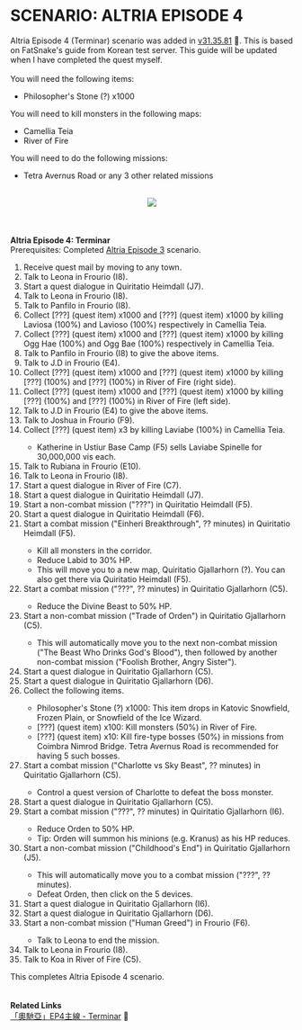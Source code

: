 # SCENARIO: ALTRIA EPISODE 4

<div class="post-body entry-content float-container" id="post-body-522399916312159149">
Altria Episode 4 (Terminar) scenario was added in <a href="https://ge.hanbiton.com/NewsInfo/UpdateCompleteView.aspx?postKey=584442">v31.35.81</a> 🔗. This is based on FatSnake's guide from Korean test server. This guide will be updated when I have completed the quest myself.<br>
<br>
You will need the following items:<br>
<ul>
<li>Philosopher's Stone (?) x1000</li>
</ul>
You will need to kill monsters in the following maps:<br>
<ul>
<li>Camellia Teia</li>
<li>River of Fire</li>
</ul>
You will need to do the following missions:<br>
<ul>
<li>Tetra Avernus Road or any 3 other related missions</li>
</ul>
<br>
<div class="separator" style="clear: both; text-align: center;">
<a href="https://1.bp.blogspot.com/-8yBL49il7s4/Xam7JGDNo9I/AAAAAAAAA20/Wp46b-2QuGcaPuazjYnuA9KsmZ1b4ya1gCLcBGAsYHQ/s1600/altria_ep4.png" imageanchor="1" style="margin-left: 1em; margin-right: 1em;"><img border="0" data-original-height="236" data-original-width="400" src="https://1.bp.blogspot.com/-8yBL49il7s4/Xam7JGDNo9I/AAAAAAAAA20/Wp46b-2QuGcaPuazjYnuA9KsmZ1b4ya1gCLcBGAsYHQ/s1600/altria_ep4.png"></a></div>
<br>
<br>
<br>
<b>Altria Episode 4: Terminar</b><br>
Prerequisites: Completed <a href="https://starstorm-ge.blogspot.com/2019/08/altria3scenario.html">Altria Episode 3</a> scenario.<br>
<ol>
<li>Receive quest mail by moving to any town.</li>
<li>Talk to Leona in Frourio (I8).</li>
<li>Start a quest dialogue in Quiritatio Heimdall (J7).</li>
<li>Talk to Leona in Frourio (I8).</li>
<li>Talk to Panfilo in Frourio (I8).</li>
<li>Collect [???] (quest item) x1000 and [???] (quest item) x1000 by killing Laviosa (100%) and Lavioso (100%) respectively in Camellia Teia.</li>
<li>Collect [???] (quest item) x1000 and [???] (quest item) x1000 by killing Ogg Hae (100%) and Ogg Bae (100%) respectively in Camellia Teia.</li>
<li>Talk to Panfilo in Frourio (I8) to give the above items.</li>
<li>Talk to J.D in Frourio (E4).</li>
<li>Collect [???] (quest item) x1000 and [???] (quest item) x1000 by killing [???] (100%) and [???] (100%) in River of Fire (right side).</li>
<li>Collect [???] (quest item) x1000 and [???] (quest item) x1000 by killing [???] (100%) and [???] (100%) in River of Fire (left side).</li>
<li>Talk to J.D in Frourio (E4) to give the above items.</li>
<li>Talk to Joshua in Frourio (F9).</li>
<li>Collect [???] (quest item) x3 by killing Laviabe (100%) in Camellia Teia.</li>
<ul>
<li>Katherine in Ustiur Base Camp (F5) sells Laviabe Spinelle for 30,000,000 vis each.</li>
</ul>
<li>Talk to Rubiana in Frourio (E10).</li>
<li>Talk to Leona in Frourio (I8).</li>
<li>Start a quest dialogue in River of Fire (C7).</li>
<li>Start a quest dialogue in Quiritatio Heimdall (J7).</li>
<li>Start a non-combat mission ("???") in Quiritatio Heimdall (F5).</li>
<li>Start a quest dialogue in Quiritatio Heimdall (F6).</li>
<li>Start a combat mission ("Einheri Breakthrough", ?? minutes) in Quiritatio Heimdall (F5).</li>
<ul>
<li>Kill all monsters in the corridor.</li>
<li>Reduce Labid to 30% HP.</li>
<li>This will move you to a new map, Quiritatio Gjallarhorn (?). You can also get there via Quiritatio Heimdall (F5).</li>
</ul>
<li>Start a combat mission ("???", ?? minutes) in Quiritatio Gjallarhorn (C5).</li>
<ul>
<li>Reduce the Divine Beast to 50% HP.</li>
</ul>
<li>Start a non-combat mission ("Trade of Orden") in Quiritatio Gjallarhorn (C5).</li>
<ul>
<li>This will automatically move you to the next non-combat mission ("The Beast Who Drinks God's Blood"), then followed by another non-combat mission ("Foolish Brother, Angry Sister").</li>
</ul>
<li>Start a quest dialogue in Quiritatio Gjallarhorn (C5).</li>
<li>Start a quest dialogue in Quiritatio Gjallarhorn (D6).</li>
<li>Collect the following items.</li>
<ul>
<li>Philosopher's Stone (?) x1000:&nbsp;This item drops in Katovic Snowfield, Frozen Plain, or Snowfield of the Ice Wizard.</li>
<li>[???] (quest item) x100: Kill monsters (50%) in River of Fire.</li>
<li>[???] (quest item) x10: Kill fire-type bosses (50%) in missions from Coimbra Nimrod Bridge. Tetra Avernus Road is recommended for having 5 such bosses.</li>
</ul>
<li>Start a combat mission ("Charlotte vs Sky Beast", ?? minutes) in Quiritatio Gjallarhorn (C5).</li>
<ul>
<li>Control a quest version of Charlotte to defeat the boss monster.</li>
</ul>
<li>Start a quest dialogue in Quiritatio Gjallarhorn (C5).</li>
<li>Start a combat mission ("???", ?? minutes) in Quiritatio Gjallarhorn (I6).</li>
<ul>
<li>Reduce Orden to 50% HP.</li>
<li>Tip: Orden will summon his minions (e.g. Kranus) as his HP reduces.</li>
</ul>
<li>Start a non-combat mission ("Childhood's End") in Quiritatio Gjallarhorn (J5).</li>
<ul>
<li>This will automatically move you to a combat mission ("???", ?? minutes).</li>
<li>Defeat Orden, then click on the 5 devices.</li>
</ul>
<li>Start a quest dialogue in Quiritatio Gjallarhorn (I6).</li>
<li>Start a quest dialogue in Quiritatio Gjallarhorn (D6).</li>
<li>Start a non-combat mission ("Human Greed") in Frourio (F6).</li>
<ul>
<li>Talk to Leona to end the mission.</li>
</ul>
<li>Talk to Leona in Frourio (I8).</li>
<li>Talk to Koa in River of Fire (C5).</li>
</ol>
This completes Altria Episode 4 scenario.<br>
<br>
<br>
<b>Related Links</b><br>
<a href="https://home.gamer.com.tw/creationDetail.php?sn=4501111">「奧馳亞」EP4主線 - Terminar</a>&nbsp;🔗
</div>